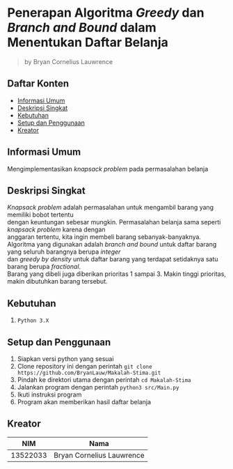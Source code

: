# Penerapan Algoritma _Greedy_ dan _Branch and Bound_ dalam Menentukan Daftar Belanja
> by Bryan Cornelius Lauwrence

## Daftar Konten
* [Informasi Umum](#informasi-umum)
* [Deskripsi Singkat](#deskripsi-singkat)
* [Kebutuhan](#kebutuhan)
* [Setup dan Penggunaan](#setup-dan-penggunaan)
* [Kreator](#kreator)

## Informasi Umum
Mengimplementasikan _knapsack problem_ pada permasalahan belanja

## Deskripsi Singkat
_Knapsack problem_ adalah permasalahan untuk mengambil barang yang memiliki bobot tertentu<br>
dengan keuntungan sebesar mungkin. Permasalahan belanja sama seperti _knapsack problem_ karena dengan<br>
anggaran tertentu, kita ingin membeli barang sebanyak-banyaknya.<br>
Algoritma yang digunakan adalah _branch and bound_ untuk daftar barang yang seluruh barangnya berupa _integer_<br>
dan _greedy by density_ untuk daftar barang yang terdapat setidaknya satu barang berupa _fractional_.<br>
Barang yang dibeli juga diberikan prioritas 1 sampai 3. Makin tinggi prioritas, makin dibutuhkan barang tersebut.

## Kebutuhan
1. `Python 3.X`

## Setup dan Penggunaan
1. Siapkan versi python yang sesuai
2. Clone repository ini dengan perintah `git clone https://github.com/BryanLauw/Makalah-Stima.git`
3. Pindah ke direktori utama dengan perintah `cd Makalah-Stima`
4. Jalankan program dengan perintah `python3 src/Main.py`
5. Ikuti instruksi program
6. Program akan memberikan hasil daftar belanja

## Kreator
| NIM | Nama |
|-----|------|
| 13522033 | Bryan Cornelius Lauwrence |